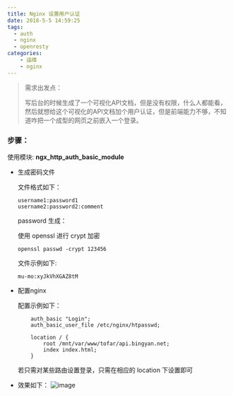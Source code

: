 ```yaml
---
title: Nginx 设置用户认证
date: 2018-5-5 14:59:25
tags:
  - auth
  - nginx
  - openresty
categories:
    - 运维
    - nginx
---
```


> 需求出发点：
>
> 写后台的时候生成了一个可视化API文档，但是没有权限，什么人都能看，然后就想给这个可视化的API文档加个用户认证，但是前端能力不够，不知道咋把一个成型的网页之前嵌入一个登录。

### 步骤：

使用模块: **ngx_http_auth_basic_module**

+ 生成密码文件

  文件格式如下：

  ```
  username1:password1
  username2:password2:comment
  ```

  password 生成：

  使用 openssl 进行 crypt 加密

  ```
  openssl passwd -crypt 123456
  ```

  文件示例如下:

  ```
  mu-mo:xyJkVhXGAZ8tM
  ```

+ 配置nginx

  配置示例如下：

  ```nginx
      auth_basic "Login";
      auth_basic_user_file /etc/nginx/htpasswd;

      location / {
          root /mnt/var/www/tofar/api.bingyan.net;
          index index.html;
      }

  ```

  若只需对某些路由设置登录，只需在相应的 location 下设置即可

+ 效果如下：
  ![image](http://upload-images.jianshu.io/upload_images/7109326-1074fe7c73dda865.png?imageMogr2/auto-orient/strip%7CimageView2/2/w/1240)

